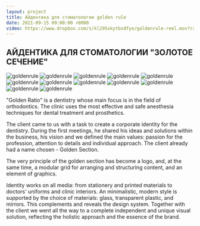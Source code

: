 ```yaml
---
layout: project
title: Айдентика для стоматологии golden rule
date: 2021-09-15 09:00:00 +0000
video: https://www.dropbox.com/s/kl295xkytbsdfye/goldenrule-reel.mov?raw=1
---
```


## <span class="mark">АЙДЕНТИКА ДЛЯ СТОМАТОЛОГИИ "ЗОЛОТОЕ СЕЧЕНИЕ"</span>

![goldenrule](https://www.dropbox.com/s/3nvo7pxewi7mscq/1.jpg?raw=1)
![goldenrule](https://www.dropbox.com/s/bf4m58pz5tek91y/5.jpg?raw=1)
![goldenrule](https://www.dropbox.com/s/nuevj9s2hpulbye/bb-1.jpg?raw=1)
![goldenrule](https://www.dropbox.com/s/a5amchctf4pm7r6/bb-2.jpg?raw=1)
![goldenrule](https://www.dropbox.com/s/7eynupndya4p2mq/web.jpg?raw=1)
![goldenrule](https://www.dropbox.com/s/s7h3loo4n3wffdl/papers.jpg?raw=1)
![goldenrule](https://www.dropbox.com/s/dqwea54xpdxnzfx/bag%2Bcard.jpg?raw=1)
![goldenrule](https://www.dropbox.com/s/f7dwnyex2cjd2pf/3.png?raw=1)
![goldenrule](https://www.dropbox.com/s/xmoyku85w8ml620/poster.jpg?raw=1)
![goldenrule](https://www.dropbox.com/s/64f2tpn3ghndrkb/signage.jpg?raw=1)
![goldenrule](https://www.dropbox.com/s/peeuqly3v8o3qcc/4.png?raw=1)
![goldenrule](https://www.dropbox.com/s/i4uyc65tu3feaxj/teeths.jpg?raw=1)

"Golden Ratio" is a dentistry whose main focus is in the field of orthodontics. The clinic uses the most effective and safe anesthesia techniques for dental treatment and prosthetics.

The client came to us with a task to create a corporate identity for the dentistry. During the first meetings, he shared his ideas and solutions within the business, his vision and we defined the main values: passion for the profession, attention to details and individual approach. The client already had a name chosen - Golden Section.

The very principle of the golden section has become a logo, and, at the same time, a modular grid for arranging and structuring content, and an element of graphics.

Identity works on all media: from stationery and printed materials to doctors' uniforms and clinic interiors. An minimalistic, modern style is supported by the choice of materials: glass, transparent plastic, and mirrors. This complements and reveals the design system.
Together with the client we went all the way to a complete independent and unique visual solution, reflecting the holistic approach and the essence of the brand.

